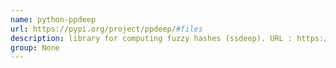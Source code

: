```yaml
---
name: python-ppdeep
url: https://pypi.org/project/ppdeep/#files
description: library for computing fuzzy hashes (ssdeep). URL : https://pypi.org/project/ppdeep/#files Groups : None
group: None
---
```

